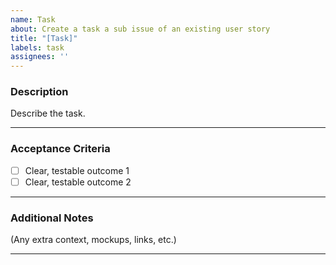 ```yaml
---
name: Task
about: Create a task a sub issue of an existing user story
title: "[Task]"
labels: task
assignees: ''
---
```


### **Description**

Describe the task.

---

### **Acceptance Criteria**

- [ ] Clear, testable outcome 1
- [ ] Clear, testable outcome 2

---

### **Additional Notes**

(Any extra context, mockups, links, etc.)

---
